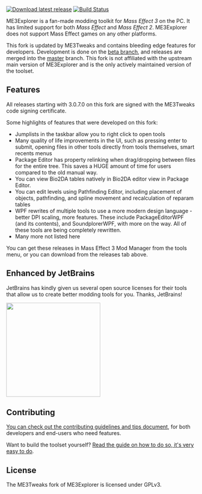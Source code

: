 [![Download latest release](https://raw.github.com/Mgamerz/ME3Explorer/Beta/ME3Explorer/Resources/toolset_splash.png)](https://github.com/Mgamerz/ME3Explorer/releases/latest)
[![Build Status](https://dev.azure.com/Mgamerz2/ME3Explorer/_apis/build/status/ME3Tweaks.ME3Explorer?branchName=Beta)](https://dev.azure.com/Mgamerz2/ME3Explorer/_build/latest?definitionId=2&branchName=Beta)

ME3Explorer is a fan-made modding toolkit for _Mass Effect 3_ on the PC. It has limited support for both _Mass Effect_ and _Mass Effect 2_. ME3Explorer does not support Mass Effect games on any other platforms.

This fork is updated by ME3Tweaks and contains bleeding edge features for developers. Development is done on the [beta branch](https://github.com/Mgamerz/ME3Explorer/tree/Beta), and releases are merged into the [master](https://github.com/Mgamerz/ME3Explorer/tree/master) branch. This fork is not affiliated with the upstream main version of ME3Explorer and is the only actively maintained version of the toolset.

## Features
All releases starting with 3.0.7.0 on this fork are signed with the ME3Tweaks code signing certificate.

Some highlights of features that were developed on this fork:
 - Jumplists in the taskbar allow you to right click to open tools
 - Many quality of life improvements in the UI, such as pressing enter to submit, opening files in other tools directly from tools themselves, smart recents menus
 - Package Editor has property relinking when drag/dropping between files for the entire tree. This saves a HUGE amount of time for users compared to the old manual way.
 - You can view Bio2DA tables natively in Bio2DA editor view in Package Editor.
 - You can edit levels using Pathfinding Editor, including placement of objects, pathfinding, and spline movement and recalculation of reparam tables
 - WPF rewrites of multiple tools to use a more modern design language - better DPI scaling, more features. These include PackageEditorWPF (and its contents), and SoundplorerWPF, with more on the way. All of these tools are being completely rewritten.
 - Many more not listed here
  
You can get these releases in Mass Effect 3 Mod Manager from the tools menu, or you can download from the releases tab above.

## Enhanced by JetBrains
JetBrains has kindly given us several open source licenses for their tools that allow us to create better modding tools for you. Thanks, JetBrains!

[<img src="https://raw.githubusercontent.com/ME3Tweaks/ME3Explorer/resources/jetbrains-variant-4.png" height="250"/>](https://jetbrains.com)

## Contributing
[You can check out the contributing guidelines and tips document](https://github.com/Mgamerz/ME3Explorer/blob/Beta/CONTRIBUTING.md), for both developers and end-users who need features.

Want to build the toolset yourself? [Read the guide on how to do so, it's very easy to do](https://github.com/ME3Tweaks/ME3Explorer/wiki/How-to-build-the-toolset-from-source).

## License
The ME3Tweaks fork of ME3Explorer is licensed under GPLv3.
